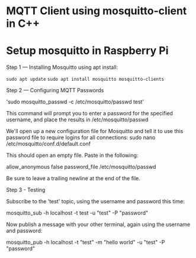 # MQTT Client using mosquitto-client in C++
# Setup mosquitto in Raspberry Pi
Step 1 — Installing Mosquitto using apt install:

`sudo apt update`
`sudo apt install mosquitto mosquitto-clients`

Step 2 — Configuring MQTT Passwords

'sudo mosquitto_passwd -c /etc/mosquitto/passwd test'

This command will prompt you to enter a password for the specified username, and place the results in /etc/mosquitto/passwd

We'll open up a new configuration file for Mosquitto and tell it to use this password file to require logins for all connections:
sudo nano /etc/mosquitto/conf.d/default.conf

This should open an empty file. Paste in the following:

allow_anonymous false
password_file /etc/mosquitto/passwd

Be sure to leave a trailing newline at the end of the file.

Step 3 - Testing

Subscribe to the 'test' topic, using the username and password this time:

mosquitto_sub -h localhost -t test -u "test" -P "password"

Now publish a message with your other terminal, again using the username and password:

mosquitto_pub -h localhost -t "test" -m "hello world" -u "test" -P "password"


